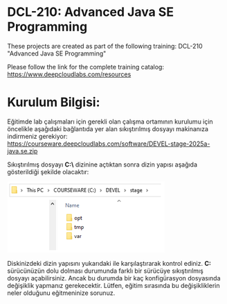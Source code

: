 # DCL-210: Advanced Java SE Programming

These projects are created as part of the following training: DCL-210 "Advanced Java SE Programming"

Please follow the link for the complete training catalog: https://www.deepcloudlabs.com/resources

Kurulum Bilgisi:
========================================
Eğitimde lab çalışmaları için gerekli olan çalışma ortamının kurulumu için öncelikle aşağıdaki bağlantıda yer alan sıkıştırılmış dosyayı makinanıza indirmeniz gerekiyor: https://courseware.deepcloudlabs.com/software/DEVEL-stage-2025a-java.se.zip

Sıkıştırılmış dosyayı **C:\\** dizinine açtıktan sonra dizin yapısı aşağıda gösterildiği şekilde olacaktır:

![Installation folder](DEVEL-stage.png?raw=true "C: drive after DEVEL-stage-2025a-java.se.zip")

Diskinizdeki dizin yapısını yukarıdaki ile karşılaştırarak kontrol ediniz. **C:** sürücünüzün dolu dolması durumunda farklı bir sürücüye sıkıştırılmış dosyayı açabilirsiniz. Ancak bu durumda bir kaç konfigürasyon dosyasında değişiklik yapmanız gerekecektir. Lütfen, eğitim sırasında bu değişikliklerin neler olduğunu eğitmeninize sorunuz. 
